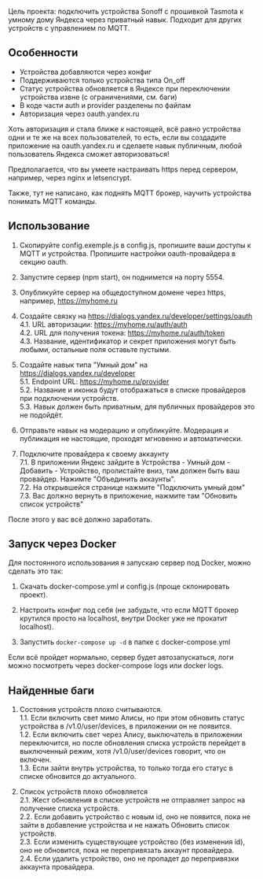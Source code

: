 Цель проекта: подключить устройства Sonoff с прошивкой Tasmota к умному дому Яндекса через приватный навык. Подходит для других устройств с управлением по MQTT.

## Особенности
- Устройства добавляются через конфиг
- Поддерживаются только устройства типа On_off
- Статус устройства обновляется в Яндексе при переключении устройства извне (с ограничениями, см. баги)
- В коде части auth и provider разделены по файлам
- Авторизация через oauth.yandex.ru

Хоть авторизация и стала ближе к настоящей, всё равно устройства одни и те же на всех пользователей, то есть, если вы создадите приложение на oauth.yandex.ru и сделаете навык публичным, любой пользователь Яндекса сможет авторизоваться!

Предполагается, что вы умеете настраивать https перед сервером, например, через nginx и letsencrypt.

Также, тут не написано, как поднять MQTT брокер, научить устройства понимать MQTT команды.

## Использование

1. Скопируйте config.exemple.js в config.js, пропишите ваши доступы к MQTT и устройства. Пропишите настройки oauth-провайдера в секцию oauth.

2. Запустите сервер (npm start), он поднимется на порту 5554.

3. Опубликуйте сервер на общедоступном домене через https, например, https://myhome.ru

4. Создайте связку на https://dialogs.yandex.ru/developer/settings/oauth  
4.1. URL авторизации: https://myhome.ru/auth/auth  
4.2. URL для получения токена: https://myhome.ru/auth/token  
4.3. Название, идентификатор и секрет приложения могут быть любыми, остальные поля оставьте пустыми.

5. Создайте навык типа "Умный дом" на https://dialogs.yandex.ru/developer  
5.1. Endpoint URL: https://myhome.ru/provider  
5.2. Название и иконка будут отображаться в списке провайдеров при подключении устройств.  
5.3. Навык должен быть приватным, для публичных провайдеров это не подойдёт.

6. Отправьте навык на модерацию и опубликуйте. Модерация и публикация не настоящие, проходят мгновенно и автоматически.

7. Подключите провайдера к своему аккаунту  
7.1. В приложении Яндекс зайдите в Устройства - Умный дом - Добавить - Устройство, пролистайте вниз, там должен быть ваш провайдер.
Нажимте "Объединить аккаунты".  
7.2. На открывшейся странице нажмите "Подключить умный дом"  
7.3. Вас должно вернуть в приложение, нажмите там "Обновить список устройств"

После этого у вас всё должно заработать.

## Запуск через Docker
Для постоянного использования я запускаю сервер под Docker, можно сделать это так:

1. Скачать docker-compose.yml и config.js (проще склонировать проект).

2. Настроить конфиг под себя (не забудьте, что если MQTT брокер крутился просто на localhost, внутри Docker уже не прокатит localhost).

3. Запустить `docker-compose up -d` в папке с docker-compose.yml

Если всё пройдет нормально, сервер будет автозапускаться, логи можно посмотреть через docker-compose logs или docker logs.


## Найденные баги

1. Состояния устройств плохо считываются.  
1.1. Если включить свет мимо Алисы, но при этом обновить статус устройства в /v1.0/user/devices, в приложении он не появится.  
1.2. Если включить свет через Алису, выключатель в приложении переключится, но после обновления списка устройств перейдет в выключенный режим, хотя /v1.0/user/devices говорит, что он включен.  
1.3. Если зайти внутрь устройства, то только тогда его статус в списке обновится до актуального.

2. Список устройств плохо обновляется  
2.1. Жест обновления в списке устройств не отправляет запрос на получение списка устройств.  
2.2. Если добавить устройство с новым id, оно не появится, пока не зайти в добавление устройства и не нажать Обновить список устройств.  
2.3. Если изменить существующее устройство (без изменения id), оно не обновится, пока не перепривязать аккаунт провайдера.  
2.4. Если удалить устройство, оно не пропадет до перепривязки аккаунта провайдера.
